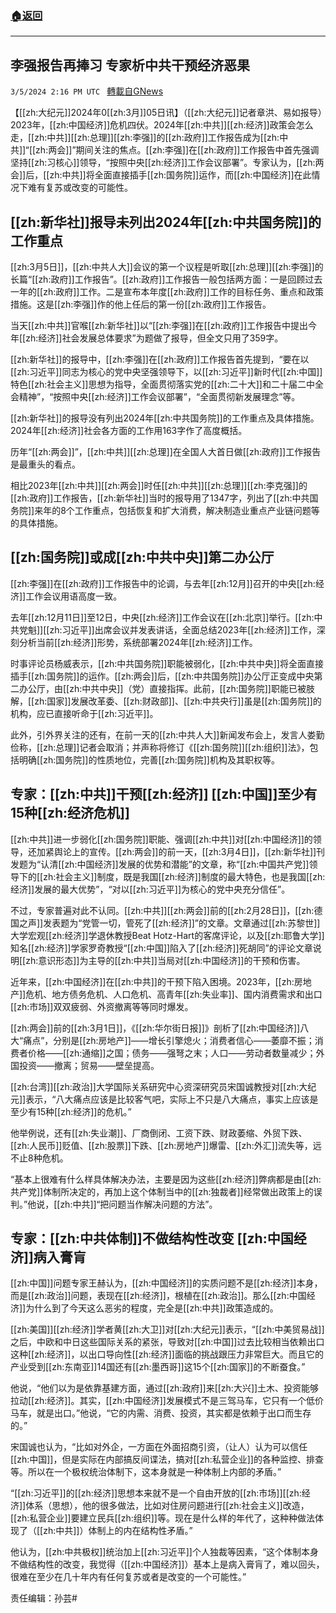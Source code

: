 ###  [:house:返回](README.md)
---


## 李强报告再捧习 专家析中共干预经济恶果
`3/5/2024 2:16 PM UTC ` [轉載自GNews](https://gnews.org/articles/2367510)

【[[zh:大纪元]]2024年0[[zh:3月]]05日讯】（[[zh:大纪元]]记者章洪、易如报导）2023年，[[zh:中国经济]]危机四伏。2024年[[zh:中共]][[zh:经济]]政策会怎么走，[[zh:中共]][[zh:总理]][[zh:李强]]的[[zh:政府]]工作报告成为[[zh:中共]]“[[zh:两会]]”期间关注的焦点。[[zh:李强]]在[[zh:政府]]工作报告中首先强调坚持[[zh:习核心]]领导，“按照中央[[zh:经济]]工作会议部署”。专家认为，[[zh:两会]]后，[[zh:中共]]将全面直接插手[[zh:国务院]]运作，而[[zh:中国经济]]在此情况下难有复苏或改变的可能性。

## [[zh:新华社]]报导未列出2024年[[zh:中共国务院]]的工作重点

[[zh:3月5日]]，[[zh:中共人大]]会议的第一个议程是听取[[zh:总理]][[zh:李强]]的长篇“[[zh:政府]]工作报告”。[[zh:政府]]工作报告一般包括两方面：一是回顾过去一年的[[zh:政府]]工作。二是宣布本年度[[zh:政府]]工作的目标任务、重点和政策措施。这是[[zh:李强]]作的他上任后的第一份[[zh:政府]]工作报告。

当天[[zh:中共]]官喉[[zh:新华社]]以“[[zh:李强]]在[[zh:政府]]工作报告中提出今年[[zh:经济]]社会发展总体要求”为题做了报导，但全文只用了359字。

[[zh:新华社]]的报导中，[[zh:李强]]在[[zh:政府]]工作报告首先提到，“要在以[[zh:习近平]]同志为核心的党中央坚强领导下，以[[zh:习近平]]新时代[[zh:中国]]特色[[zh:社会主义]]思想为指导，全面贯彻落实党的[[zh:二十大]]和二十届二中全会精神”，“按照中央[[zh:经济]]工作会议部署”，“全面贯彻新发展理念”等。

[[zh:新华社]]的报导没有列出2024年[[zh:中共国务院]]的工作重点及具体措施。2024年[[zh:经济]]社会各方面的工作用163字作了高度概括。

历年“[[zh:两会]]”，[[zh:中共]][[zh:总理]]在全国人大首日做[[zh:政府]]工作报告是最重头的看点。

相比2023年[[zh:中共]][[zh:两会]]时任[[zh:中共]][[zh:总理]][[zh:李克强]]的[[zh:政府]]工作报告，[[zh:新华社]]当时的报导用了1347字，列出了[[zh:中共国务院]]来年的8个工作重点，包括恢复和扩大消费，解决制造业重点产业链问题等的具体措施。

## [[zh:国务院]]或成[[zh:中共中央]]第二办公厅

[[zh:李强]]在[[zh:政府]]工作报告中的论调，与去年[[zh:12月]]召开的中央[[zh:经济]]工作会议用语高度一致。

去年[[zh:12月11日]]至12日，中央[[zh:经济]]工作会议在[[zh:北京]]举行。[[zh:中共党魁]][[zh:习近平]]出席会议并发表讲话，全面总结2023年[[zh:经济]]工作，深刻分析当前[[zh:经济]]形势，系统部署2024年[[zh:经济]]工作。

时事评论员杨威表示，[[zh:中共国务院]]职能被弱化，[[zh:中共中央]]将全面直接插手[[zh:国务院]]的运作。[[zh:两会]]后，[[zh:中共国务院]]办公厅正变成中央第二办公厅，由[[zh:中共中央]]（党）直接指挥。此前，[[zh:国务院]]职能已被肢解，[[zh:国家]]发展改革委、[[zh:财政部]]、[[zh:中共央行]]虽是[[zh:国务院]]的机构，应已直接听命于[[zh:习近平]]。

此外，引外界关注的还有，在前一天的[[zh:中共人大]]新闻发布会上，发言人娄勤俭称，[[zh:总理]]记者会取消；并声称将修订《[[zh:国务院]][[zh:组织]]法》，包括明确[[zh:国务院]]的性质地位，完善[[zh:国务院]]机构及其职权等。

## 专家：[[zh:中共]]干预[[zh:经济]] [[zh:中国]]至少有15种[[zh:经济危机]]

[[zh:中共]]进一步弱化[[zh:国务院]]职能、强调[[zh:中共]]对[[zh:中国经济]]的领导，还加紧舆论上的宣传。[[zh:两会]]的前一天，[[zh:3月4日]]，[[zh:新华社]]刊发题为“认清[[zh:中国经济]]发展的优势和潜能”的文章，称“[[zh:中国共产党]]领导下的[[zh:社会主义]]制度，既是我国[[zh:经济]]制度的最大特色，也是我国[[zh:经济]]发展的最大优势”，“对以[[zh:习近平]]为核心的党中央充分信任”。

不过，专家普遍对此不认同。[[zh:中共]][[zh:两会]]前的[[zh:2月28日]]，[[zh:德国之声]]发表题为“党管一切，管死了[[zh:经济]]”的文章。文章通过[[zh:苏黎世]]大学宏观[[zh:经济]]学退休教授Beat Hotz-Hart的客席评论，以及[[zh:耶鲁大学]]知名[[zh:经济]]学家罗奇教授“[[zh:中国]]陷入了[[zh:经济]]死胡同”的评论文章说明[[zh:意识形态]]为主导的[[zh:中共]]当局对[[zh:中国经济]]的干预和伤害。

近年来，[[zh:中国经济]]在[[zh:中共]]的干预下陷入困境。2023年，[[zh:房地产]]危机、地方债务危机、人口危机、高青年[[zh:失业率]]、国内消费需求和出口[[zh:市场]]双双疲弱、外资撤离等等同时爆发。

[[zh:两会]]前的[[zh:3月1日]]，《[[zh:华尔街日报]]》剖析了[[zh:中国经济]]八大“痛点”，分别是[[zh:房地产]]——增长引擎熄火；消费者信心——萎靡不振；消费者价格——[[zh:通缩]]之国；债务——强弩之末；人口——劳动者数量减少；外国投资——撤离；贸易——壁垒提高。

[[zh:台湾]][[zh:政治]]大学国际关系研究中心资深研究员宋国诚教授对[[zh:大纪元]]表示，“八大痛点应该是比较客气吧，实际上不只是八大痛点，事实上应该是至少有15种[[zh:经济]]的危机。”

他举例说，还有[[zh:失业潮]]、厂商倒闭、工资下跌、财政萎缩、外贸下跌、[[zh:人民币]]贬值、[[zh:股票]]下跌、[[zh:房地产]]爆雷、[[zh:外汇]]流失等，远不止8种危机。

“基本上很难有什么样具体解决办法，主要是因为这些[[zh:经济]]弊病都是由[[zh:共产党]]体制所决定的，再加上这个体制当中的[[zh:独裁者]]经常做出政策上的误判。”他说，[[zh:中共]]“把问题当作解决问题的方法”。

## 专家：[[zh:中共体制]]不做结构性改变 [[zh:中国经济]]病入膏肓

[[zh:中国]]问题专家王赫认为，[[zh:中国经济]]的实质问题不是[[zh:经济]]本身，而是[[zh:政治]]问题，表现在[[zh:经济]]，根植在[[zh:政治]]。那么[[zh:中国经济]]为什么到了今天这么恶劣的程度，完全是[[zh:中共]]政策造成的。

[[zh:美国]][[zh:经济]]学者黄[[zh:大卫]]对[[zh:大纪元]]表示，“[[zh:中美贸易战]]之后，中欧和中日这些国际关系的紧张，导致对[[zh:中国]]过去比较相当依赖出口这种[[zh:经济]]，以出口导向性[[zh:经济]]面临的挑战跟压力非常巨大。而且它的产业受到[[zh:东南亚]]14国还有[[zh:墨西哥]]这15个[[zh:国家]]的不断蚕食。”

他说，“他们以为是依靠基建方面，通过[[zh:政府]]来[[zh:大兴]]土木、投资能够拉动[[zh:经济]]。其实，[[zh:中国经济]]发展模式不是三驾马车，它只有一个低价马车，就是出口。”他说，“它的内需、消费、投资，其实都是依赖于出口而生存的。”

宋国诚也认为，“比如对外企，一方面在外面招商引资，（让人）认为可以信任[[zh:中国]]，但是实际在内部搞反间谍法，搞对[[zh:私营企业]]的各种监控、排查等。所以在一个极权统治体制下，这本身就是一种体制上内部的矛盾。”

“[[zh:习近平]]的[[zh:经济]]思想本来就不是一个自由开放的[[zh:市场]][[zh:经济]]体系（思想），他的很多做法，比如对住房问题进行[[zh:社会主义]]改造，[[zh:私营企业]]要建立民兵[[zh:组织]]等。现在是什么样的年代了，这种种做法体现了（[[zh:中共]]）体制上的内在结构性矛盾。”

他认为，[[zh:中共极权]]统治加上[[zh:习近平]]个人独裁等因素，“这个体制本身不做结构性的改变，我觉得（[[zh:中国经济]]）基本上是病入膏肓了，难以回头，很难在至少在几十年内有任何复苏或者是改变的一个可能性。”

责任编辑：孙芸#
